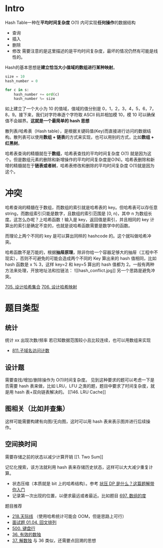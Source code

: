 # Intro
Hash Table一种在**平均时间复杂度** O(1) 内可实现**任何操作**的数据结构
- 查询
- 插入
- 删除
- 修改
需要注意的是这里描述的是平均时间复杂度，最坏的情况仍然有可能是线性的。

Hash的基本思想是**建立恰当大小值域的数组进行某种映射**。
```python
size = 10
hash_number = 0

for c in s:
	hash_number += ord(c)
	hash_number %= size
```
如上建立了一个大小为 10 的值域，值域的值分别是 0，1，2，3，4，5，6，7，8，9。接下来，我们对字符串逐个字符取 ASCII 码并相加模 10，模 10 可以确保值不会越界。**这就是一个最简单的 hash 思想**

散列表/哈希表（Hash table），是根据关键码值(Key)而直接进行访问的数据结构。散列表可以使用**数组 + 链表**的方式来实现，也可以用别的方式，比如**数组 + 红黑树**。

哈希表查询的精髓就在于**数组**，哈希表查找的平均时间复杂度 O(1) 就是因为这个。但是数组元素的删除和新增操作的平均时间复杂度是O(N)。哈希表删除和新增的精髓就在于**链表或者树**，哈希表修改和删除的平均时间复杂度 O(1)就是因为这个。

# 冲突
哈希查询的精髓在于数组，而数组的索引就是哈希表的 key。但哈希表可以存任意 string，而数组索引只能是数字，且数组的索引范围是 \[0, n)，其中 n 为数组长度。这怎么办呢？上哈希函数！输入是 key，返回值是索引，并且相同的 key 计算出的索引是确定不变的，也就是说哈希函数需要是数学中的函数。

而理论上两个不同的 key 是可以算出同样的 hashcode 的。这个就叫做哈希冲突。

哈希函数不是万能的，根据**抽屉原理**，除非你给一个容器足够大的抽屉（工程中不现实），否则不可避免的可能会造成两个不同的 Key 算出来的 hash 值相同，比如 hash 函数是 x % 3，这样 key=2 和 key=5 算出的 hash 值都为 2。一般有两种方法来处理，开放地址法和拉链法：
![[hash_conflict.jpg]]
另一个思路是避免冲突。


 [705\. 设计哈希集合](https://leetcode-cn.com/problems/design-hashset/solution/li-kou-jia-jia-zhe-jian-dan-ti-ting-fei-760d2/) 
 [706\. 设计哈希映射](https://leetcode-cn.com/problems/design-hashmap/solution/li-kou-jia-jia-zhe-ti-ye-ting-fei-mo-shu-s54w/)
 
 # 题目类型
 ## 统计
 统计 xx 出现次数/频率
 若已知数据范围较小且比较连续，也可以用数组来实现
 -   [811.子域名访问计数](https://leetcode-cn.com/problems/subdomain-visit-count/description/)

## 设计题
需要查找/增加/删除操作为 O(1)时间复杂度。
见到这种要求的题可以考虑一下是否需要 hash 表来做，比如 LRU，LFU 之类的题，题目中要求了时间复杂度，就是用 hash 表+双向链表解决的。
[[146. LRU Cache]]
## 图相关（比如并查集）
这样可能需要构建有向图/无向图，这时可以用 hash 表来表示图并进行后续操作。

## 空间换时间
需要存储之前的状态以减少计算开销
[[1. Two Sum]]

记忆化搜索，该方法就利用 hash 表来存储历史状态，这样可以大大减少重复计算。
-   状态压缩（本质就是 bit 上的哈希结构）。参考 [状压 DP 是什么？这篇题解带你入门](https://mp.weixin.qq.com/s/ecxTTrRvUJbdWwSFbKgDiw)
-   记录第一次出现的位置，以便求最远或者最近。比如题目 [697\. 数组的度](https://leetcode-cn.com/problems/degree-of-an-array/solution/li-kou-jia-jia-ha-xi-biao-chang-jian-yin-7jez/)

题目推荐
-   [218.天际线](https://leetcode-cn.com/problems/the-skyline-problem/) （使用哈希统计可能会 OOM，但是思路上可行）
-   [面试题 01.04. 回文排列](https://leetcode-cn.com/problems/palindrome-permutation-lcci/)
-   [500\. 键盘行](https://leetcode-cn.com/problems/keyboard-row/description/)
-   [36\. 有效的数独](https://leetcode-cn.com/problems/valid-sudoku/description/)
-   [37\. 解数独](https://leetcode-cn.com/problems/sudoku-solver/description/) 与 36 类似，还需要点回溯的思想